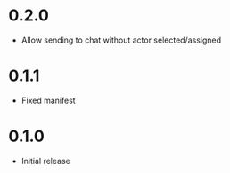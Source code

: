 # 0.2.0

- Allow sending to chat without actor selected/assigned

# 0.1.1

- Fixed manifest

# 0.1.0

- Initial release
